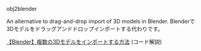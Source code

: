 obj2blender

An alternative to drag-and-drop import of 3D models in Blender.
Blenderで3Dモデルをドラッグアンドドロップインポートする代わりです。

[【Blender】複数の3Dモデルをインポートする方法](https://koshishirai.hatenablog.com/entry/blender-import) (コード解説)

